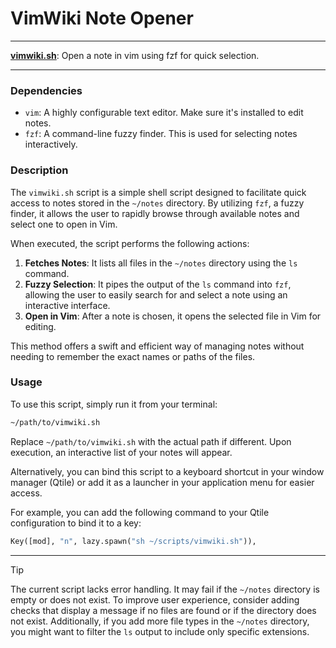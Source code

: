 # VimWiki Note Opener

---

**[vimwiki.sh](/vimwiki.sh)**: Open a note in vim using fzf for quick selection.

---

### Dependencies

- `vim`: A highly configurable text editor. Make sure it's installed to edit notes.
- `fzf`: A command-line fuzzy finder. This is used for selecting notes interactively.

### Description

The `vimwiki.sh` script is a simple shell script designed to facilitate quick access to notes stored in the `~/notes` directory. By utilizing `fzf`, a fuzzy finder, it allows the user to rapidly browse through available notes and select one to open in Vim.

When executed, the script performs the following actions:

1. **Fetches Notes**: It lists all files in the `~/notes` directory using the `ls` command.
2. **Fuzzy Selection**: It pipes the output of the `ls` command into `fzf`, allowing the user to easily search for and select a note using an interactive interface.
3. **Open in Vim**: After a note is chosen, it opens the selected file in Vim for editing.

This method offers a swift and efficient way of managing notes without needing to remember the exact names or paths of the files.

### Usage

To use this script, simply run it from your terminal:

```sh
~/path/to/vimwiki.sh
```

Replace `~/path/to/vimwiki.sh` with the actual path if different. Upon execution, an interactive list of your notes will appear.

Alternatively, you can bind this script to a keyboard shortcut in your window manager (Qtile) or add it as a launcher in your application menu for easier access.

For example, you can add the following command to your Qtile configuration to bind it to a key:

```python
Key([mod], "n", lazy.spawn("sh ~/scripts/vimwiki.sh")),
```

---

> [!TIP] 
> The current script lacks error handling. It may fail if the `~/notes` directory is empty or does not exist. To improve user experience, consider adding checks that display a message if no files are found or if the directory does not exist. Additionally, if you add more file types in the `~/notes` directory, you might want to filter the `ls` output to include only specific extensions.
